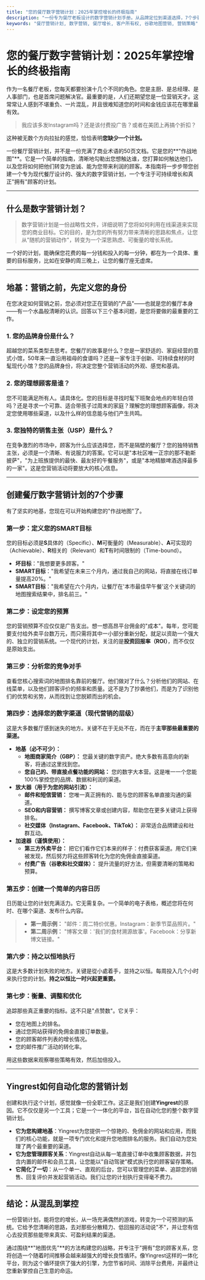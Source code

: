 ```yaml
---
title: "您的餐厅数字营销计划：2025年掌控增长的终极指南"
description: "一份专为餐厅老板设计的数字营销计划手册。从品牌定位到渠道选择，7个步骤教您告别混乱，建立一个能持续带来盈利顾客的增长系统。"
keywords: "餐厅营销计划, 数字营销, 餐厅增长, 客户所有权, 谷歌地图营销, 营销策略"
---
```


# 您的餐厅数字营销计划：2025年掌控增长的终极指南

作为一名餐厅老板，您每天都要扮演十几个不同的角色。您是主厨、是总经理、是人事部门，也是首席问题解决官。最重要的是，人们还期望您是一位营销天才。这常常让人感到不堪重负、一片混乱，并且很难知道您的时间和金钱应该花在哪里最有效。
> 我应该多发Instagram吗？还是该付费投广告？或者在美团上再搞个折扣？

这种被无数个方向拉扯的感觉，恰恰表明**您缺少一个计划。**

一份餐厅营销计划，并不是一份充满了商业术语的50页文档。它是您的**"作战地图"**。它是一个简单的指南，清晰地勾勒出您想触达谁，您打算如何触达他们，以及您将如何把他们转变为忠诚、能为您带来利润的顾客。本指南将一步步带您创建一个专为现代餐厅设计的、强大的数字营销计划，一个专注于可持续增长和真正"拥有"顾客的计划。

---

## 什么是数字营销计划？

> 数字营销计划是一份战略性文件，详细说明了您将如何利用在线渠道来实现您的商业目标。它的目的，是为您的所有努力带来清晰的思路和焦点，让您从"随机的营销动作"，转变为一个深思熟虑、可衡量的增长系统。

一个好的计划，能确保您花费的每一分钱和投入的每一分钟，都在为一个具体、重要的目标服务，比如在安静的周三晚上，让您的餐厅座无虚席。

---

## 地基：营销之前，先定义您的身份

在您决定如何营销之前，您必须对您正在营销的"产品"——也就是您的餐厅本身——有一个水晶般清晰的认识。回答以下三个基本问题，是您将要做的最重要的工作。

### 1. 您的品牌身份是什么？
超越您的菜系类型去思考。您餐厅的故事是什么？您是一家舒适的、家庭经营的意式小馆，50年来一直沿用祖母的食谱吗？还是一家专注于创新、可持续食材的时髦现代小馆？您的品牌身份，将决定您整个营销活动的外观、感觉和基调。

### 2. 您的理想顾客是谁？
您不可能满足所有人。请具体化。您的目标是寻找时髦下班聚会地点的年轻白领吗？还是寻求一个可靠、适合带孩子过周末的家庭？理解您的理想顾客画像，将决定您使用哪些渠道，以及什么样的信息能与他们产生共鸣。

### 3. 您独特的销售主张（USP）是什么？
在竞争激烈的市场中，顾客为什么应该选择您，而不是隔壁的餐厅？您的独特销售主张，必须是一个清晰、有说服力的答案。它可以是"本社区唯一正宗的那不勒斯披萨"，"为上班族提供的最快、最友好的午餐服务"，或是"本地精酿啤酒选择最多的一家"。这是您营销活动将要放大的核心信息。

---

## 创建餐厅数字营销计划的7个步骤

有了坚实的地基，您现在可以开始构建您的"作战地图"了。

### 第一步：定义您的SMART目标
您的目标必须是**S**具体的（Specific）、**M**可衡量的（Measurable）、**A**可实现的（Achievable）、**R**相关的（Relevant）和**T**有时间限制的（Time-bound）。

-   **坏目标**："我想要更多顾客。"
-   **SMART目标**："我希望在未来三个月内，通过我自己的网站，将直接在线订单量提高20%。"
-   **SMART目标**："我希望在六个月内，让餐厅在'本市最佳早午餐'这个关键词的地图搜索结果中，排名前三。"

### 第二步：设定您的预算
您的营销预算不应仅仅是广告支出。想一想高昂平台佣金的"成本"。每年，您可能要支付给外卖平台数万元，而只需将其中一小部分重新分配，就足以资助一个强大的、独立的营销系统。一个现代的计划，关注的是**投资回报率（ROI）**，而不仅仅是原始支出。

### 第三步：分析您的竞争对手
查看您核心搜索词的地图排名靠前的餐厅。他们做对了什么？分析他们的网站、在线菜单，以及他们顾客评价的频率和质量。这不是为了抄袭他们，而是为了识别他们的优势和劣势，从而找到让您脱颖而出的机会。

### 第四步：选择您的数字渠道（现代营销的层级）
这是大多数餐厅感到迷失的地方。关键不在于无处不在，而在于**主宰那些最重要的渠道。**

-   **地基（必不可少）：**
    -   **地图商家简介（GBP）：** 您最关键的数字资产。绝大多数有高意向的新客，将通过这里找到您。
    -   **您自己的、带直接点餐功能的网站：** 您的数字大本营。这是唯一一个您能100%掌控您的品牌、数据和利润的渠道。
-   **放大器（用于为您的网站引流）：**
    -   **邮件和短信营销：** 您唯一真正拥有的、能与您的顾客名单直接沟通的渠道。
    -   **SEO和内容营销：** 撰写博客文章或创建内容，帮助您在更多关键词上获得排名。
    -   **社交媒体（Instagram、Facebook、TikTok）：** 非常适合品牌建设和社群互动。
-   **加速器（谨慎使用）：**
    -   **第三方外卖平台：** 把它们看作它们本来的样子：付费获客渠道。用它们来被发现，然后努力将这些顾客转化为您的免佣金直接渠道。
    -   **付费广告（谷歌和社交媒体）：** 提升流量的好方法，但需要清晰的策略和预算。

### 第五步：创建一个简单的内容日历
日历能让您的计划充满活力。它无需复杂。一个简单的电子表格，概述您将在何时、在哪个渠道、发布什么内容。
> -   **第一周示例：** "邮件：周二特价优惠。Instagram：新季节菜品照片。"
> -   **第二周示例：** "博客文章：'我们的食材溯源故事'。Facebook：分享新博文链接。"

### 第六步：持之以恒地执行
这是大多数计划失败的地方。关键是從小處着手，並持之以恒。每周投入几个小时来执行您的计划。**持之以恒比一时兴起更重要。**

### 第七步：衡量、调整和优化
追踪那些真正重要的指标。这不只是"点赞数"。它关乎：
-   您在地图上的排名。
-   通过您网站获得的免佣金直接订单数量。
-   您的顾客邮件列表的增长情况。
-   您的邮件推广活动的转化率。

用这些数据来观察哪些策略有效，然后加倍投入。

---

## Yingrest如何自动化您的营销计划

创建和执行这个计划，感觉就像一份全职工作。这正是我们创建**Yingrest**的原因。它不仅仅是另一个工具；它是一个一体化的平台，旨在自动化您的整个数字营销计划。

-   **它为您构建地基**：Yingrest为您提供一个惊艳的、免佣金的网站和应用，而我们的核心功能，就是一项专门优化和提升您地图排名的服务。我们自动为您处理了两个最重要的渠道。
-   **它为您管理顾客关系**：Yingrest自动从每一笔直接订单中收集顾客数据，并包含内置的邮件和会员工具，让您能以"自动驾驶"模式执行您的顾客留存策略。
-   **它简化了一切**：从一个单一、直观的后台，您可以管理您的菜单、追踪您的销售、回复评价并发起营销活动。我们让您的计划执行变得毫不费力。

---

## 结论：从混乱到掌控

一份营销计划，能将您的增长，从一场充满偶然的游戏，转变为一个可预测的系统。它给予您清晰的思路，去对那些分散精力、低回报的活动说"不"，并让您有信心去投资那些能带来真实、可盈利结果的渠道。

通过围绕**"地图优先"**的方法构建您的战略，并专注于"拥有"您的顾客关系，您将创造一个随着时间推移会越来越强大的增长良性循环。像Yingrest这样的一体化平台，则为这个循环提供了强大的引擎，为您节省时间、消除平台费用，并最终让您重新掌控自己生意的命运。 